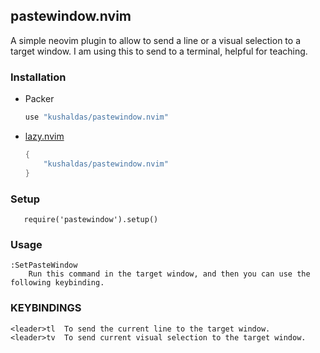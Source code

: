 ## pastewindow.nvim

A simple neovim plugin to allow to send a line or a visual selection to a target window.
I am using this to send to a terminal, helpful for teaching.

### Installation

 - Packer

   ```lua
   use "kushaldas/pastewindow.nvim"
   ```

 - [lazy.nvim](https://github.com/folke/lazy.nvim)
   
   ```lua
   {
	   "kushaldas/pastewindow.nvim"
   }
   ```

### Setup


```
   require('pastewindow').setup()
```

### Usage

    :SetPasteWindow
    	Run this command in the target window, and then you can use the following keybinding.

### KEYBINDINGS

	<leader>tl	To send the current line to the target window.
	<leader>tv	To send current visual selection to the target window.


